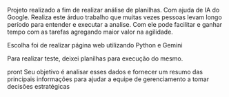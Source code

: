 Projeto realizado a fim de realizar análise de planilhas.
Com ajuda de IA do Google.
Realiza este árduo trabalho que muitas vezes pessoas levam longo período para entender e executar a analise. 
Com ele pode facilitar e ganhar tempo com as tarefas agregando maior valor na agilidade.

Escolha foi de realizar página web utilizando Python e Gemini

Para realizar teste, deixei planilhas para execução do mesmo.

pront
Seu objetivo é analisar esses dados e fornecer um resumo das principais informações
para ajudar a equipe de gerenciamento a tomar decisões estratégicas
